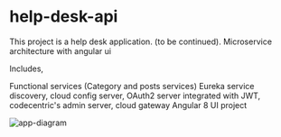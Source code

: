 # help-desk-api
This project is a help desk application. (to be continued). Microservice architecture with angular ui

Includes,

Functional services (Category and posts services)
Eureka service discovery, cloud config server, OAuth2 server integrated with JWT, codecentric's admin server, cloud gateway
Angular 8 UI project

![app-diagram](https://user-images.githubusercontent.com/59844362/103456756-3cccd280-4d0a-11eb-9f30-ed588bb96938.png)

